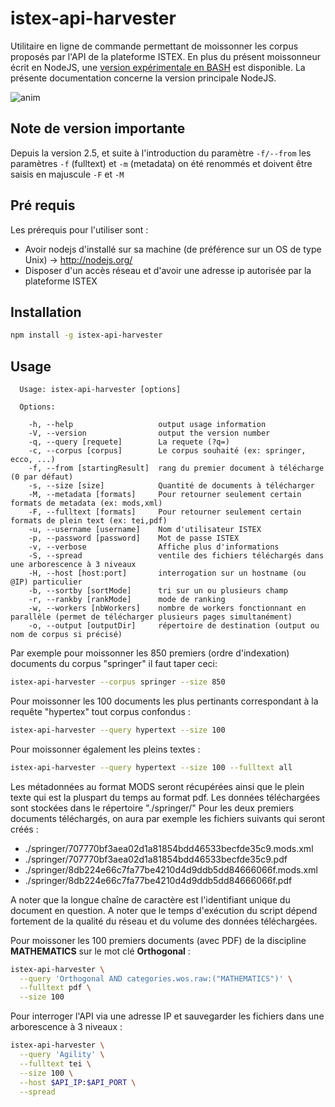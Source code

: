 # istex-api-harvester

Utilitaire en ligne de commande permettant de moissonner les corpus proposés par l'API de la plateforme ISTEX.
En plus du présent moissonneur écrit en NodeJS, une [version expérimentale en BASH](https://github.com/istex/istex-api-harvester/tree/master/misc/bash) est disponible.
La présente documentation concerne la version principale NodeJS.

![anim](https://cloud.githubusercontent.com/assets/328244/14159865/d012b4b6-f6d8-11e5-8dd2-7766896cd462.gif)

## Note de version importante
Depuis la version 2.5, et suite à l'introduction du paramètre `-f/--from` les paramètres `-f` (fulltext) et `-m` (metadata) on été renommés et doivent être saisis en majuscule `-F` et `-M`  

## Pré requis

Les prérequis pour l'utiliser sont :
* Avoir nodejs d'installé sur sa machine (de préférence sur un OS de type Unix) -> http://nodejs.org/
* Disposer d'un accès réseau et d'avoir une adresse ip autorisée par la plateforme ISTEX

## Installation

```bash
npm install -g istex-api-harvester
```

## Usage

```
  Usage: istex-api-harvester [options]

  Options:

    -h, --help                   output usage information
    -V, --version                output the version number
    -q, --query [requete]        La requete (?q=) 
    -c, --corpus [corpus]        Le corpus souhaité (ex: springer, ecco, ...)
    -f, --from [startingResult]  rang du premier document à télécharge (0 par défaut)
    -s, --size [size]            Quantité de documents à télécharger
    -M, --metadata [formats]     Pour retourner seulement certain formats de metadata (ex: mods,xml)
    -F, --fulltext [formats]     Pour retourner seulement certain formats de plein text (ex: tei,pdf)
    -u, --username [username]    Nom d'utilisateur ISTEX
    -p, --password [password]    Mot de passe ISTEX
    -v, --verbose                Affiche plus d'informations
    -S, --spread                 ventile des fichiers téléchargés dans une arborescence à 3 niveaux
    -H, --host [host:port]       interrogation sur un hostname (ou @IP) particulier
    -b, --sortby [sortMode]      tri sur un ou plusieurs champ
    -r, --rankby [rankMode]      mode de ranking 
    -w, --workers [nbWorkers]    nombre de workers fonctionnant en parallèle (permet de télécharger plusieurs pages simultanément)
    -o, --output [outputDir]     répertoire de destination (output ou nom de corpus si précisé)
```

Par exemple pour moissonner les 850 premiers (ordre d'indexation) documents du corpus "springer" il faut taper ceci:
```bash
istex-api-harvester --corpus springer --size 850
```

Pour moissonner les 100 documents les plus pertinants correspondant à la requête "hypertex" tout corpus confondus :
```bash
istex-api-harvester --query hypertext --size 100
```

Pour moissonner également les pleins textes :
```bash
istex-api-harvester --query hypertext --size 100 --fulltext all
```

Les métadonnées au format MODS seront récupérées ainsi que le plein texte qui est la pluspart du temps au format pdf. Les données téléchargées sont stockées dans le répertoire "./springer/"
Pour les deux premiers documents téléchargés, on aura par exemple les fichiers suivants qui seront créés :
* ./springer/707770bf3aea02d1a81854bdd46533becfde35c9.mods.xml
* ./springer/707770bf3aea02d1a81854bdd46533becfde35c9.pdf
* ./springer/8db224e66c7fa77be4210d4d9ddb5dd84666066f.mods.xml
* ./springer/8db224e66c7fa77be4210d4d9ddb5dd84666066f.pdf

A noter que la longue chaîne de caractère est l'identifiant unique du document en question. A noter que le temps d'exécution du script dépend fortement de la qualité du réseau et du volume des données téléchargées.

Pour moissoner les 100 premiers documents (avec PDF) de la discipline **MATHEMATICS** sur le mot clé **Orthogonal** :
```bash
istex-api-harvester \
  --query 'Orthogonal AND categories.wos.raw:("MATHEMATICS")' \
  --fulltext pdf \
  --size 100
```

Pour interroger l'API via une adresse IP et sauvegarder les fichiers dans une arborescence à 3 niveaux :
```bash
istex-api-harvester \
  --query 'Agility' \
  --fulltext tei \
  --size 100 \
  --host $API_IP:$API_PORT \
  --spread
```
